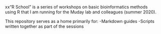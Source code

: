 xx“R School” is a series of workshops on basic bioinformatics methods using R that I am running for the Muday lab and colleagues (summer 2020).

This repository serves as a home primarily for:
-Markdown guides
-Scripts written together as part of the sessions
